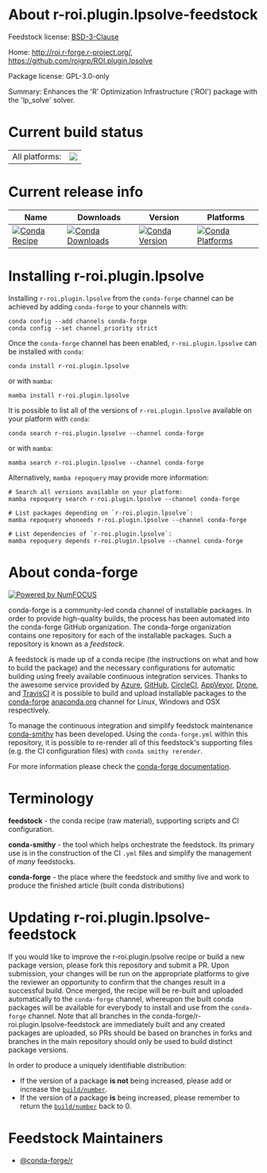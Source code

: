 About r-roi.plugin.lpsolve-feedstock
====================================

Feedstock license: [BSD-3-Clause](https://github.com/conda-forge/r-roi.plugin.lpsolve-feedstock/blob/main/LICENSE.txt)

Home: http://roi.r-forge.r-project.org/, https://github.com/roigrp/ROI.plugin.lpsolve

Package license: GPL-3.0-only

Summary: Enhances the 'R' Optimization Infrastructure ('ROI') package with the 'lp_solve' solver.

Current build status
====================


<table><tr><td>All platforms:</td>
    <td>
      <a href="https://dev.azure.com/conda-forge/feedstock-builds/_build/latest?definitionId=14447&branchName=main">
        <img src="https://dev.azure.com/conda-forge/feedstock-builds/_apis/build/status/r-roi.plugin.lpsolve-feedstock?branchName=main">
      </a>
    </td>
  </tr>
</table>

Current release info
====================

| Name | Downloads | Version | Platforms |
| --- | --- | --- | --- |
| [![Conda Recipe](https://img.shields.io/badge/recipe-r--roi.plugin.lpsolve-green.svg)](https://anaconda.org/conda-forge/r-roi.plugin.lpsolve) | [![Conda Downloads](https://img.shields.io/conda/dn/conda-forge/r-roi.plugin.lpsolve.svg)](https://anaconda.org/conda-forge/r-roi.plugin.lpsolve) | [![Conda Version](https://img.shields.io/conda/vn/conda-forge/r-roi.plugin.lpsolve.svg)](https://anaconda.org/conda-forge/r-roi.plugin.lpsolve) | [![Conda Platforms](https://img.shields.io/conda/pn/conda-forge/r-roi.plugin.lpsolve.svg)](https://anaconda.org/conda-forge/r-roi.plugin.lpsolve) |

Installing r-roi.plugin.lpsolve
===============================

Installing `r-roi.plugin.lpsolve` from the `conda-forge` channel can be achieved by adding `conda-forge` to your channels with:

```
conda config --add channels conda-forge
conda config --set channel_priority strict
```

Once the `conda-forge` channel has been enabled, `r-roi.plugin.lpsolve` can be installed with `conda`:

```
conda install r-roi.plugin.lpsolve
```

or with `mamba`:

```
mamba install r-roi.plugin.lpsolve
```

It is possible to list all of the versions of `r-roi.plugin.lpsolve` available on your platform with `conda`:

```
conda search r-roi.plugin.lpsolve --channel conda-forge
```

or with `mamba`:

```
mamba search r-roi.plugin.lpsolve --channel conda-forge
```

Alternatively, `mamba repoquery` may provide more information:

```
# Search all versions available on your platform:
mamba repoquery search r-roi.plugin.lpsolve --channel conda-forge

# List packages depending on `r-roi.plugin.lpsolve`:
mamba repoquery whoneeds r-roi.plugin.lpsolve --channel conda-forge

# List dependencies of `r-roi.plugin.lpsolve`:
mamba repoquery depends r-roi.plugin.lpsolve --channel conda-forge
```


About conda-forge
=================

[![Powered by
NumFOCUS](https://img.shields.io/badge/powered%20by-NumFOCUS-orange.svg?style=flat&colorA=E1523D&colorB=007D8A)](https://numfocus.org)

conda-forge is a community-led conda channel of installable packages.
In order to provide high-quality builds, the process has been automated into the
conda-forge GitHub organization. The conda-forge organization contains one repository
for each of the installable packages. Such a repository is known as a *feedstock*.

A feedstock is made up of a conda recipe (the instructions on what and how to build
the package) and the necessary configurations for automatic building using freely
available continuous integration services. Thanks to the awesome service provided by
[Azure](https://azure.microsoft.com/en-us/services/devops/), [GitHub](https://github.com/),
[CircleCI](https://circleci.com/), [AppVeyor](https://www.appveyor.com/),
[Drone](https://cloud.drone.io/welcome), and [TravisCI](https://travis-ci.com/)
it is possible to build and upload installable packages to the
[conda-forge](https://anaconda.org/conda-forge) [anaconda.org](https://anaconda.org/)
channel for Linux, Windows and OSX respectively.

To manage the continuous integration and simplify feedstock maintenance
[conda-smithy](https://github.com/conda-forge/conda-smithy) has been developed.
Using the ``conda-forge.yml`` within this repository, it is possible to re-render all of
this feedstock's supporting files (e.g. the CI configuration files) with ``conda smithy rerender``.

For more information please check the [conda-forge documentation](https://conda-forge.org/docs/).

Terminology
===========

**feedstock** - the conda recipe (raw material), supporting scripts and CI configuration.

**conda-smithy** - the tool which helps orchestrate the feedstock.
                   Its primary use is in the construction of the CI ``.yml`` files
                   and simplify the management of *many* feedstocks.

**conda-forge** - the place where the feedstock and smithy live and work to
                  produce the finished article (built conda distributions)


Updating r-roi.plugin.lpsolve-feedstock
=======================================

If you would like to improve the r-roi.plugin.lpsolve recipe or build a new
package version, please fork this repository and submit a PR. Upon submission,
your changes will be run on the appropriate platforms to give the reviewer an
opportunity to confirm that the changes result in a successful build. Once
merged, the recipe will be re-built and uploaded automatically to the
`conda-forge` channel, whereupon the built conda packages will be available for
everybody to install and use from the `conda-forge` channel.
Note that all branches in the conda-forge/r-roi.plugin.lpsolve-feedstock are
immediately built and any created packages are uploaded, so PRs should be based
on branches in forks and branches in the main repository should only be used to
build distinct package versions.

In order to produce a uniquely identifiable distribution:
 * If the version of a package **is not** being increased, please add or increase
   the [``build/number``](https://docs.conda.io/projects/conda-build/en/latest/resources/define-metadata.html#build-number-and-string).
 * If the version of a package **is** being increased, please remember to return
   the [``build/number``](https://docs.conda.io/projects/conda-build/en/latest/resources/define-metadata.html#build-number-and-string)
   back to 0.

Feedstock Maintainers
=====================

* [@conda-forge/r](https://github.com/conda-forge/r/)

